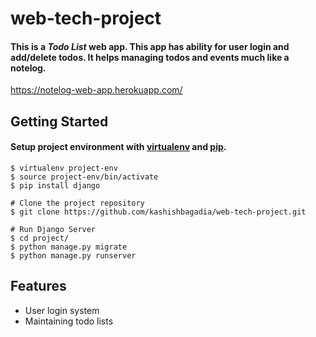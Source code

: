 # web-tech-project
#### This is a *Todo List* web app. This app has ability for user login and add/delete todos. It helps managing todos and events much like a notelog.
https://notelog-web-app.herokuapp.com/
## Getting Started
#### Setup project environment with [virtualenv](https://virtualenv.pypa.io/en/latest/) and [pip](https://pip.pypa.io/en/stable/).
```
$ virtualenv project-env
$ source project-env/bin/activate
$ pip install django

# Clone the project repository
$ git clone https://github.com/kashishbagadia/web-tech-project.git

# Run Django Server
$ cd project/
$ python manage.py migrate
$ python manage.py runserver

```
## Features
* User login system
* Maintaining todo lists
